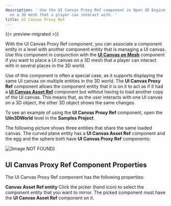 ```yaml
---
description: ' Use the UI Canvas Proxy Ref component in Open 3D Engine to place a UI canvas
  on a 3D mesh that a player can interact with. '
title: UI Canvas Proxy Ref
---
```


{{< preview-migrated >}}

With the UI Canvas Proxy Ref component, you can associate a component entity in a level with another component entity that is managing a UI canvas\. Use this component in conjunction with the [**UI Canvas on Mesh**](/docs/user-guide/components/reference/ui/canvas-on-mesh/) component if you want to place a UI canvas on a 3D mesh that a player can interact with in several places in the 3D world\.

Use of this component is often a special case, as it supports displaying the same UI canvas on multiple entities in the 3D world\. The **UI Canvas Proxy Ref** component allows the component entity that it is on it to act as if it had a [**UI Canvas Asset Ref**](/docs/user-guide/components/reference/ui/canvas-asset-ref/) component but without having to load another copy of the UI canvas\. This means that, as the user interacts with one UI canvas on a 3D object, the other 3D object shows the same changes\.

To see an example of using the **UI Canvas Proxy Ref** component, open the **UiIn3DWorld** level in the **Samples Project**\.

The following picture shows three entities that share the same loaded canvas\. The curved plane entity has a **UI Canvas Asset Ref** component and the egg and the sphere both have **UI Canvas Proxy Ref** components:

![\[Image NOT FOUND\]](/images/user-guide/component/ui_canvas/component-ui-canvas-proxy-ref-screenshot.png)

## UI Canvas Proxy Ref Component Properties 

The UI Canvas Proxy Ref component has the following properties:

**Canvas Asset Ref entity**
Click the picker \(hand icon\) to select the component entity that you want to mirror\. The picked component must have the **UI Canvas Asset Ref** component on it\.
